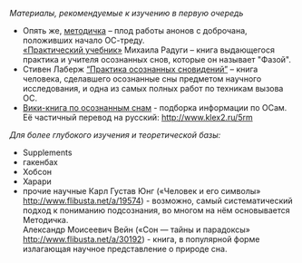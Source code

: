 *Материалы, рекомендуемые к изучению в первую очередь*  

* Опять же, [методичка](http://dobrochan.ru/src/pdf/1301/Metodichka.pdf) – плод работы анонов с доброчана, положивших начало ОС-треду.  
 [«Практический учебник»](http://books.aing.ru/) Михаила Радуги – книга выдающегося практика и учителя осознанных снов, которые он называет "Фазой".  
* Стивен Лаберж [“Практика осознанных сновидений”](https://dl.dropbox.com/u/24984861/Laberge_LD_practice.doc) – книга человека, сделавшего осознанные сны предметом научного исследования, и одна из самых полных работ по техникам вызова ОС.
* [Вики-книга по осознанным снам](http://en.wikibooks.org/wiki/Lucid_Dreaming) - подборка информации по ОСам. Её частичный перевод на русский: http://www.klex2.ru/5rm

*Для более глубокого изучения и теоретической базы:*  
* Supplements  
* гакенбах  
* Хобсон  
* Харари
* прочие научные
Карл Густав Юнг («Человек и его символы» http://www.flibusta.net/a/19574) - возможно, самый систематический подход к пониманию подсознания, во многом на нём основывается Методичка.  
Александр Моисеевич Вейн («Сон — тайны и парадоксы» http://www.flibusta.net/a/30192) -  книга, в популярной форме излагающая научное представление о природе сна.  
